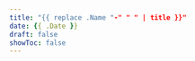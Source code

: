 ```yaml
---
title: "{{ replace .Name "-" " " | title }}"
date: {{ .Date }}
draft: false
showToc: false
---
```


